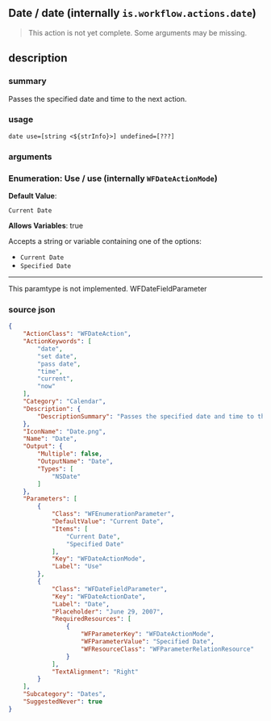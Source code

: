 
## Date / date (internally `is.workflow.actions.date`)

> This action is not yet complete. Some arguments may be missing.



## description
### summary
Passes the specified date and time to the next action.


### usage
`date use=[string <${strInfo}>] undefined=[???]`

### arguments
### Enumeration: Use / use (internally `WFDateActionMode`)
**Default Value**:
```
Current Date
```
**Allows Variables**: true



Accepts a string 
or variable
containing one of the options:

- `Current Date`
- `Specified Date`

---

This paramtype is not implemented. WFDateFieldParameter

### source json

```json
{
	"ActionClass": "WFDateAction",
	"ActionKeywords": [
		"date",
		"set date",
		"pass date",
		"time",
		"current",
		"now"
	],
	"Category": "Calendar",
	"Description": {
		"DescriptionSummary": "Passes the specified date and time to the next action."
	},
	"IconName": "Date.png",
	"Name": "Date",
	"Output": {
		"Multiple": false,
		"OutputName": "Date",
		"Types": [
			"NSDate"
		]
	},
	"Parameters": [
		{
			"Class": "WFEnumerationParameter",
			"DefaultValue": "Current Date",
			"Items": [
				"Current Date",
				"Specified Date"
			],
			"Key": "WFDateActionMode",
			"Label": "Use"
		},
		{
			"Class": "WFDateFieldParameter",
			"Key": "WFDateActionDate",
			"Label": "Date",
			"Placeholder": "June 29, 2007",
			"RequiredResources": [
				{
					"WFParameterKey": "WFDateActionMode",
					"WFParameterValue": "Specified Date",
					"WFResourceClass": "WFParameterRelationResource"
				}
			],
			"TextAlignment": "Right"
		}
	],
	"Subcategory": "Dates",
	"SuggestedNever": true
}
```
